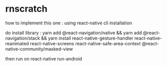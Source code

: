 # rnscratch

how to implement this one : 
using react-native cli installation

do install library : 
yarn add @react-navigation/native && yarn add @react-navigation/stack && yarn install react-native-gesture-handler react-native-reanimated react-native-screens react-native-safe-area-context @react-native-community/masked-view

then run on react-native run-android
